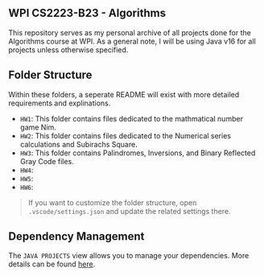 ## WPI CS2223-B23 - Algorithms

This repository serves as my personal archive of all projects done for the Algorithms course at WPI.
As a general note, I will be using Java v16 for all projects unless otherwise specified.

## Folder Structure

Within these folders, a seperate README will exist with more detailed requirements and explinations.
- `HW1`: This folder contains files dedicated to the mathmatical number game Nim.
- `HW2`: This folder contains files dedicated to the Numerical series calculations and Subirachs Square.
- `HW3`: This folder contains Palindromes, Inversions, and Binary Reflected Gray Code files.
- `HW4`:
- `HW5`:
- `HW6`:

> If you want to customize the folder structure, open `.vscode/settings.json` and update the related settings there.

## Dependency Management

The `JAVA PROJECTS` view allows you to manage your dependencies. More details can be found [here](https://github.com/microsoft/vscode-java-dependency#manage-dependencies).
